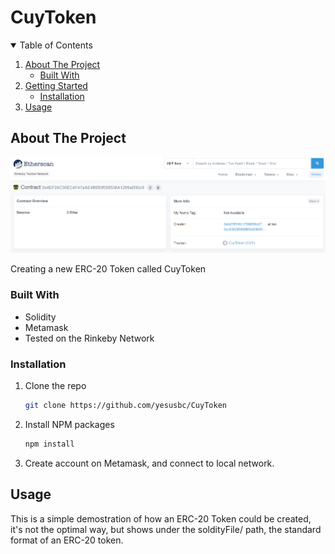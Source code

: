 # CuyToken

<!-- TABLE OF CONTENTS -->
<details open="open">
  <summary>Table of Contents</summary>
  <ol>
    <li>
      <a href="#about-the-project">About The Project</a>
      <ul>
        <li><a href="#built-with">Built With</a></li>
      </ul>
    </li>
    <li>
      <a href="#getting-started">Getting Started</a>
      <ul>
        <li><a href="#installation">Installation</a></li>
      </ul>
    </li>
    <li><a href="#usage">Usage</a></li>
  </ol>
</details>



<!-- ABOUT THE PROJECT -->
## About The Project

![Cuy Token](https://github.com/yesusbc/CuyToken/blob/master/Images/CUYTOKEN.png)

Creating a new ERC-20 Token called CuyToken

### Built With

* Solidity
* Metamask
* Tested on the Rinkeby Network


### Installation

1. Clone the repo
   ```sh
   git clone https://github.com/yesusbc/CuyToken
   ```
2. Install NPM packages
   ```sh
   npm install
   ```
3. Create account on Metamask, and connect to local network.


<!-- USAGE EXAMPLES -->
## Usage

This is a simple demostration of how an ERC-20 Token could be created, it's not the optimal way, but shows under the soldityFile/ path, the standard format of an ERC-20 token.
